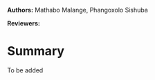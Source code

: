 <!-- @format -->

**Authors:** Mathabo Malange, Phangoxolo Sishuba

**Reviewers:**

# Summary

To be added
